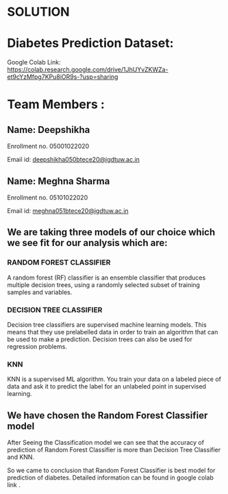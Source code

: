 # SOLUTION
# Diabetes Prediction Dataset:

Google Colab Link: https://colab.research.google.com/drive/1JhUYvZKWZa-et9cYzMfpg7KPu8iOR9s-?usp=sharing

# Team Members : 

## Name: Deepshikha

Enrollment no. 05001022020

Email id: deepshikha050btece20@igdtuw.ac.in

## Name: Meghna Sharma

Enrollment no. 05101022020

Email id: meghna051btece20@igdtuw.ac.in

## We are taking three models of our choice which we see fit for our analysis which are:

### RANDOM FOREST CLASSIFIER

A random forest (RF) classifier is an ensemble classifier that produces multiple decision trees, using a randomly selected subset of training samples and variables.

### DECISION TREE CLASSIFIER

Decision tree classifiers are supervised machine learning models. This means that they use prelabelled data in order to train an algorithm that can be used to make a prediction. Decision trees can also be used for regression problems.

### KNN

KNN is a supervised ML algorithm. You train your data on a labeled piece of data and ask it to predict the label for an unlabeled point in supervised learning.

## We have chosen the Random Forest Classifier model

After Seeing the Classification model we can see that the accuracy of prediction of Random Forest Classifier is more than Decision Tree Classifier and KNN.

So we came to conclusion that Random Forest Classifier is best model for prediction of diabetes.
Detailed information can be found in google colab link .

